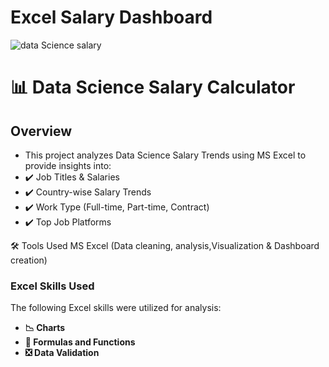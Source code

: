 # Excel Salary Dashboard

![data Science salary](https://github.com/user-attachments/assets/310ac383-dd97-45e4-9f3f-87c3a3cdf2db)

# 📊 Data Science Salary Calculator
## Overview
* This project analyzes Data Science Salary Trends using MS Excel to provide insights into:
* ✔️ Job Titles & Salaries
* ✔️ Country-wise Salary Trends
* ✔️ Work Type (Full-time, Part-time, Contract)
* ✔️ Top Job Platforms

🛠 Tools Used
MS Excel (Data cleaning, analysis,Visualization & Dashboard creation)
### Excel Skills Used
The following Excel skills were utilized for analysis:

- **📉 Charts**
- **🧮 Formulas and Functions**
- **❎ Data Validation**





